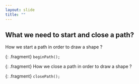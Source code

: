 ```yaml
---
layout: slide
title: ""
---
```


## What we need to start and close a path? 

How we start a path in order to draw a shape ?

{: .fragment} 
`beginPath();`

{: .fragment} 
How we close a path in order to draw a shape ?

{: .fragment} 
`closePath();`
